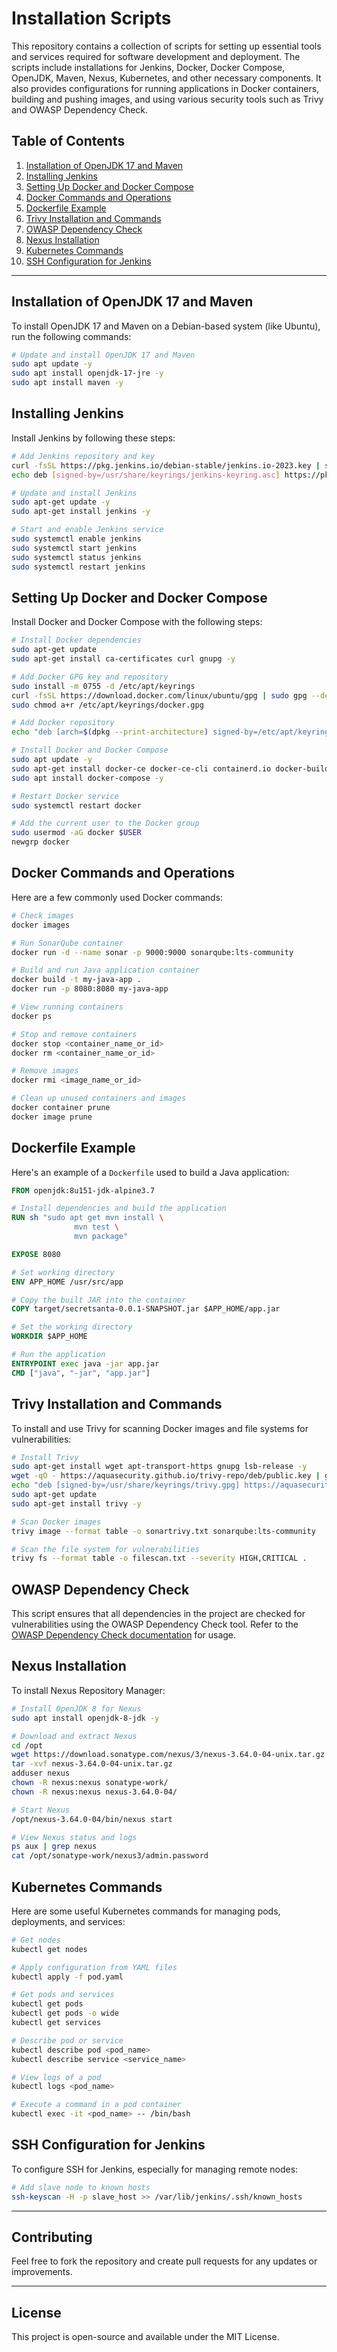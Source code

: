 # Installation Scripts

This repository contains a collection of scripts for setting up essential tools and services required for software development and deployment. The scripts include installations for Jenkins, Docker, Docker Compose, OpenJDK, Maven, Nexus, Kubernetes, and other necessary components. It also provides configurations for running applications in Docker containers, building and pushing images, and using various security tools such as Trivy and OWASP Dependency Check.

## Table of Contents

1. [Installation of OpenJDK 17 and Maven](#installation-of-openjdk-17-and-maven)
2. [Installing Jenkins](#installing-jenkins)
3. [Setting Up Docker and Docker Compose](#setting-up-docker-and-docker-compose)
4. [Docker Commands and Operations](#docker-commands-and-operations)
5. [Dockerfile Example](#dockerfile-example)
6. [Trivy Installation and Commands](#trivy-installation-and-commands)
7. [OWASP Dependency Check](#owasp-dependency-check)
8. [Nexus Installation](#nexus-installation)
9. [Kubernetes Commands](#kubernetes-commands)
10. [SSH Configuration for Jenkins](#ssh-configuration-for-jenkins)

---

## Installation of OpenJDK 17 and Maven

To install OpenJDK 17 and Maven on a Debian-based system (like Ubuntu), run the following commands:

```bash
# Update and install OpenJDK 17 and Maven
sudo apt update -y
sudo apt install openjdk-17-jre -y
sudo apt install maven -y
```

## Installing Jenkins

Install Jenkins by following these steps:

```bash
# Add Jenkins repository and key
curl -fsSL https://pkg.jenkins.io/debian-stable/jenkins.io-2023.key | sudo tee /usr/share/keyrings/jenkins-keyring.asc > /dev/null
echo deb [signed-by=/usr/share/keyrings/jenkins-keyring.asc] https://pkg.jenkins.io/debian-stable binary/ | sudo tee /etc/apt/sources.list.d/jenkins.list > /dev/null

# Update and install Jenkins
sudo apt-get update -y 
sudo apt-get install jenkins -y

# Start and enable Jenkins service
sudo systemctl enable jenkins
sudo systemctl start jenkins
sudo systemctl status jenkins
sudo systemctl restart jenkins
```

## Setting Up Docker and Docker Compose

Install Docker and Docker Compose with the following steps:

```bash
# Install Docker dependencies
sudo apt-get update
sudo apt-get install ca-certificates curl gnupg -y

# Add Docker GPG key and repository
sudo install -m 0755 -d /etc/apt/keyrings
curl -fsSL https://download.docker.com/linux/ubuntu/gpg | sudo gpg --dearmor -o /etc/apt/keyrings/docker.gpg
sudo chmod a+r /etc/apt/keyrings/docker.gpg

# Add Docker repository
echo "deb [arch=$(dpkg --print-architecture) signed-by=/etc/apt/keyrings/docker.gpg] https://download.docker.com/linux/ubuntu $(. /etc/os-release && echo "$VERSION_CODENAME") stable" | sudo tee /etc/apt/sources.list.d/docker.list > /dev/null

# Install Docker and Docker Compose
sudo apt update -y
sudo apt-get install docker-ce docker-ce-cli containerd.io docker-buildx-plugin docker-compose-plugin -y
sudo apt install docker-compose -y

# Restart Docker service
sudo systemctl restart docker

# Add the current user to the Docker group
sudo usermod -aG docker $USER
newgrp docker
```

## Docker Commands and Operations

Here are a few commonly used Docker commands:

```bash
# Check images
docker images

# Run SonarQube container
docker run -d --name sonar -p 9000:9000 sonarqube:lts-community

# Build and run Java application container
docker build -t my-java-app .
docker run -p 8080:8080 my-java-app

# View running containers
docker ps

# Stop and remove containers
docker stop <container_name_or_id>
docker rm <container_name_or_id>

# Remove images
docker rmi <image_name_or_id>

# Clean up unused containers and images
docker container prune
docker image prune
```

## Dockerfile Example

Here's an example of a `Dockerfile` used to build a Java application:

```Dockerfile
FROM openjdk:8u151-jdk-alpine3.7

# Install dependencies and build the application
RUN sh "sudo apt get mvn install \
              mvn test \
              mvn package"

EXPOSE 8080

# Set working directory
ENV APP_HOME /usr/src/app

# Copy the built JAR into the container
COPY target/secretsanta-0.0.1-SNAPSHOT.jar $APP_HOME/app.jar

# Set the working directory
WORKDIR $APP_HOME

# Run the application
ENTRYPOINT exec java -jar app.jar
CMD ["java", "-jar", "app.jar"]
```

## Trivy Installation and Commands

To install and use Trivy for scanning Docker images and file systems for vulnerabilities:

```bash
# Install Trivy
sudo apt-get install wget apt-transport-https gnupg lsb-release -y
wget -qO - https://aquasecurity.github.io/trivy-repo/deb/public.key | gpg --dearmor | sudo tee /usr/share/keyrings/trivy.gpg > /dev/null
echo "deb [signed-by=/usr/share/keyrings/trivy.gpg] https://aquasecurity.github.io/trivy-repo/deb $(lsb_release -sc) main" | sudo tee -a /etc/apt/sources.list.d/trivy.list
sudo apt-get update
sudo apt-get install trivy -y

# Scan Docker images
trivy image --format table -o sonartrivy.txt sonarqube:lts-community

# Scan the file system for vulnerabilities
trivy fs --format table -o filescan.txt --severity HIGH,CRITICAL .
```

## OWASP Dependency Check

This script ensures that all dependencies in the project are checked for vulnerabilities using the OWASP Dependency Check tool. Refer to the [OWASP Dependency Check documentation](https://owasp.org/www-project-dependency-check/) for usage.

## Nexus Installation

To install Nexus Repository Manager:

```bash
# Install OpenJDK 8 for Nexus
sudo apt install openjdk-8-jdk -y

# Download and extract Nexus
cd /opt
wget https://download.sonatype.com/nexus/3/nexus-3.64.0-04-unix.tar.gz
tar -xvf nexus-3.64.0-04-unix.tar.gz
adduser nexus
chown -R nexus:nexus sonatype-work/
chown -R nexus:nexus nexus-3.64.0-04/

# Start Nexus
/opt/nexus-3.64.0-04/bin/nexus start

# View Nexus status and logs
ps aux | grep nexus
cat /opt/sonatype-work/nexus3/admin.password
```

## Kubernetes Commands

Here are some useful Kubernetes commands for managing pods, deployments, and services:

```bash
# Get nodes
kubectl get nodes

# Apply configuration from YAML files
kubectl apply -f pod.yaml

# Get pods and services
kubectl get pods
kubectl get pods -o wide
kubectl get services

# Describe pod or service
kubectl describe pod <pod_name>
kubectl describe service <service_name>

# View logs of a pod
kubectl logs <pod_name>

# Execute a command in a pod container
kubectl exec -it <pod_name> -- /bin/bash
```

## SSH Configuration for Jenkins

To configure SSH for Jenkins, especially for managing remote nodes:

```bash
# Add slave node to known hosts
ssh-keyscan -H -p slave_host >> /var/lib/jenkins/.ssh/known_hosts
```

---

## Contributing

Feel free to fork the repository and create pull requests for any updates or improvements.

---

## License

This project is open-source and available under the MIT License.
